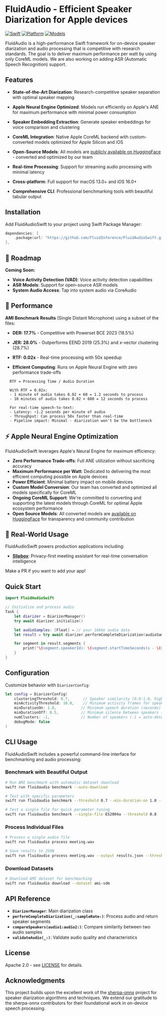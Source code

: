 # FluidAudio - Efficient Speaker Diarization for Apple devices

[![Swift](https://img.shields.io/badge/Swift-5.9+-orange.svg)](https://swift.org)
[![Platform](https://img.shields.io/badge/Platform-macOS%20%7C%20iOS-blue.svg)](https://developer.apple.com)
[![Models](https://img.shields.io/badge/Models-HuggingFace-yellow.svg)](https://huggingface.co/bweng/speaker-diarization-coreml)

FluidAudio is a high-performance Swift framework for on-device speaker diarization and audio processing that is competitive with research standards. The goal is to deliver maximum performance per watt by using only CoreML models. We are also working on adding ASR (Automatic Speech Recognition) support.

## Features

- **State-of-the-Art Diarization**: Research-competitive speaker separation with optimal speaker mapping
- **Apple Neural Engine Optimized**: Models run efficiently on Apple's ANE for maximum performance with minimal power consumption
- **Speaker Embedding Extraction**: Generate speaker embeddings for voice comparison and clustering
- **CoreML Integration**: Native Apple CoreML backend with custom-converted models optimized for Apple Silicon and iOS
- **Open-Source Models**: All models are [publicly available on HuggingFace](https://huggingface.co/bweng/speaker-diarization-coreml) - converted and optimized by our team
- **Real-time Processing**: Support for streaming audio processing with minimal latency
- **Cross-platform**: Full support for macOS 13.0+ and iOS 16.0+

- **Comprehensive CLI**: Professional benchmarking tools with beautiful tabular output

## Installation

Add FluidAudioSwift to your project using Swift Package Manager:

```swift
dependencies: [
    .package(url: "https://github.com/FluidInference/FluidAudioSwift.git", from: "0.0.2"),
],
```

## 🚀 Roadmap

**Coming Soon:**

- **Voice Activity Detection (VAD)**: Voice activity detection capabilities
- **ASR Models**: Support for open-source ASR models
- **System Audio Access**: Tap into system audio via CoreAudio 

## 🎯 Performance

**AMI Benchmark Results** (Single Distant Microphone) using a subset of the files:

- **DER: 17.7%** - Competitive with Powerset BCE 2023 (18.5%)
- **JER: 28.0%** - Outperforms EEND 2019 (25.3%) and x-vector clustering (28.7%)
- **RTF: 0.02x** - Real-time processing with 50x speedup

- **Efficient Computing**: Runs on Apple Neural Engine with zero performance trade-offs

```text
  RTF = Processing Time / Audio Duration

  With RTF = 0.02x:
  - 1 minute of audio takes 0.02 × 60 = 1.2 seconds to process
  - 10 minutes of audio takes 0.02 × 600 = 12 seconds to process

  For real-time speech-to-text:
  - Latency: ~1.2 seconds per minute of audio
  - Throughput: Can process 50x faster than real-time
  - Pipeline impact: Minimal - diarization won't be the bottleneck
```

## ⚡ Apple Neural Engine Optimization

FluidAudioSwift leverages Apple's Neural Engine for maximum efficiency:

- **Zero Performance Trade-offs**: Full ANE utilization without sacrificing accuracy
- **Maximum Performance per Watt**: Dedicated to delivering the most efficient computing possible on Apple devices
- **Power Efficient**: Minimal battery impact on mobile devices
- **Custom Model Conversion**: Our team has converted and optimized all models specifically for CoreML
- **Ongoing CoreML Support**: We're committed to converting and supporting the latest models through CoreML for optimal Apple ecosystem performance
- **Open Source Models**: All converted models are [available on HuggingFace](https://huggingface.co/bweng/speaker-diarization-coreml) for transparency and community contribution

## 🏢 Real-World Usage

FluidAudioSwift powers production applications including:

- **[Slipbox](https://slipbox.ai/)**: Privacy-first meeting assistant for real-time conversation intelligence

Make a PR if you want to add your app!

## Quick Start

```swift
import FluidAudioSwift

// Initialize and process audio
Task {
    let diarizer = DiarizerManager()
    try await diarizer.initialize()

    let audioSamples: [Float] = // your 16kHz audio data
    let result = try await diarizer.performCompleteDiarization(audioSamples, sampleRate: 16000)

    for segment in result.segments {
        print("\(segment.speakerId): \(segment.startTimeSeconds)s - \(segment.endTimeSeconds)s")
    }
}
```

## Configuration

Customize behavior with `DiarizerConfig`:

```swift
let config = DiarizerConfig(
    clusteringThreshold: 0.7,      // Speaker similarity (0.0-1.0, higher = stricter)
    minActivityThreshold: 10.0,    // Minimum activity frames for speaker detection
    minDurationOn: 1.0,           // Minimum speech duration (seconds)
    minDurationOff: 0.5,          // Minimum silence between speakers (seconds)
    numClusters: -1,              // Number of speakers (-1 = auto-detect)
    debugMode: false
)
```

## CLI Usage

FluidAudioSwift includes a powerful command-line interface for benchmarking and audio processing:

### Benchmark with Beautiful Output

```bash
# Run AMI benchmark with automatic dataset download
swift run fluidaudio benchmark --auto-download

# Test with specific parameters
swift run fluidaudio benchmark --threshold 0.7 --min-duration-on 1.0 --output results.json

# Test a single file for quick parameter tuning  
swift run fluidaudio benchmark --single-file ES2004a --threshold 0.8
```

### Process Individual Files

```bash
# Process a single audio file
swift run fluidaudio process meeting.wav

# Save results to JSON
swift run fluidaudio process meeting.wav --output results.json --threshold 0.6
```

### Download Datasets

```bash
# Download AMI dataset for benchmarking
swift run fluidaudio download --dataset ami-sdm
```

## API Reference

- **`DiarizerManager`**: Main diarization class
- **`performCompleteDiarization(_:sampleRate:)`**: Process audio and return speaker segments
- **`compareSpeakers(audio1:audio2:)`**: Compare similarity between two audio samples
- **`validateAudio(_:)`**: Validate audio quality and characteristics

## License

Apache 2.0 - see [LICENSE](LICENSE) for details.

## Acknowledgments

This project builds upon the excellent work of the [sherpa-onnx](https://github.com/k2-fsa/sherpa-onnx) project for speaker diarization algorithms and techniques. We extend our gratitude to the sherpa-onnx contributors for their foundational work in on-device speech processing. 


